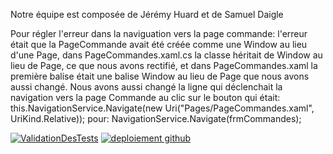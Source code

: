 Notre équipe est composée de Jérémy Huard et de Samuel Daigle

Pour régler l'erreur dans la naviguation vers la page commande:
l'erreur était que la PageCommande avait été créée comme une Window au lieu d'une Page, dans PageCommandes.xaml.cs la classe héritait de Window au lieu de Page, ce que nous avons rectifié, et dans PageCommandes.xaml la première balise était une balise Window au lieu de Page que nous avons aussi changé. Nous avons aussi changé la ligne qui déclenchait la navigation vers la page Commande au clic sur le bouton qui était:
  this.NavigationService.Navigate(new Uri("Pages/PageCommandes.xaml", UriKind.Relative));
pour:
  NavigationService.Navigate(frmCommandes);

[![ValidationDesTests](https://github.com/samueldaigle11/14E-TP3/actions/workflows/TestAndBuild.yml/badge.svg)](https://github.com/samueldaigle11/14E-TP3/actions/workflows/TestAndBuild.yml)
[![deploiement github](https://github.com/samueldaigle11/14E-TP3/actions/workflows/releaseGitHub.yml/badge.svg)](https://github.com/samueldaigle11/14E-TP3/actions/workflows/releaseGitHub.yml)
